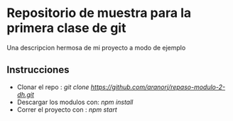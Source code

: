 # Repositorio de muestra para la primera clase de git 
Una descripcion hermosa de mi proyecto a modo de ejemplo 

## Instrucciones 
- Clonar el repo : *git clone https://github.com/aranorj/repaso-modulo-2-dh.git*
- Descargar los modulos con: *npm install* 
- Correr el proyecto con : *npm start*
